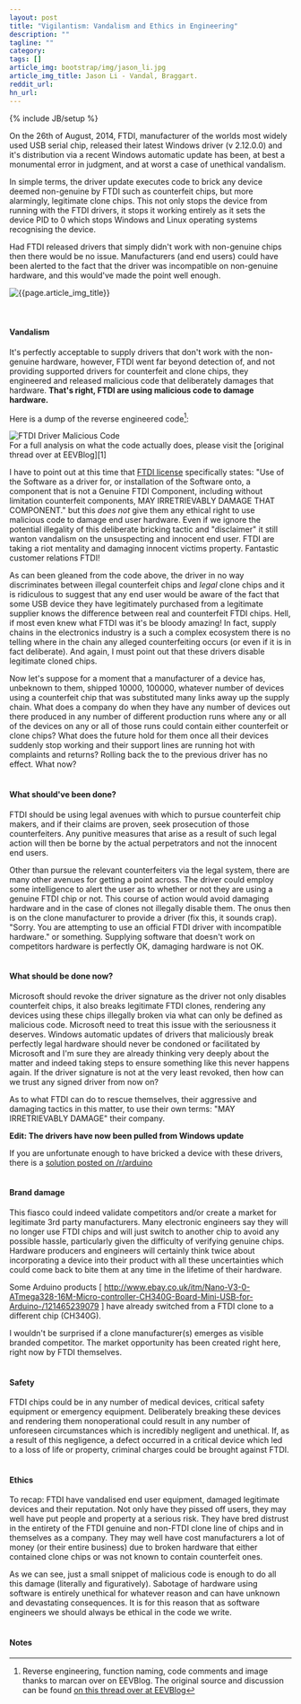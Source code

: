 ```yaml
---
layout: post
title: "Vigilantism: Vandalism and Ethics in Engineering"
description: ""
tagline: ""
category: 
tags: []
article_img: bootstrap/img/jason_li.jpg
article_img_title: Jason Li - Vandal, Braggart.
reddit_url:
hn_url:
---
```

{% include JB/setup %}
<div class="intro">
<div class="intro-txt">
<p>
On the 26th of August, 2014, FTDI, manufacturer of the worlds most widely used USB serial chip, released their latest Windows driver (v 2.12.0.0) and it's distribution via a recent Windows automatic update has been, at best a monumental error in judgment, and at worst a case of unethical vandalism. 
</p>
<p>
In simple terms, the driver update executes code to brick any device deemed non-genuine by FTDI such as counterfeit chips, but more alarmingly, legitimate clone chips. This not only stops the device from running with the FTDI drivers, it stops it working entirely as it sets the device PID to 0 which stops Windows and Linux operating systems recognising the device.
</p>
<p>
Had FTDI released drivers that simply didn't work with non-genuine chips then there would be no issue. Manufacturers (and end users) could have been alerted to the fact that the driver was incompatible on non-genuine hardware, and this would've made the point well enough.
</p>
</div>
<div class="intro-img-border">
<div class="intro-img-bevel">
<div class="intro-img">
<img class="article-image" title="{{page.article_img_title}}" src="{{ASSET_PATH}}/{{page.article_img}}"/>
</div>
</div>
</div>
</div>

<br/>
<br/>

#### Vandalism
It's perfectly acceptable to supply drivers that don't work with the non-genuine hardware, however, FTDI went far beyond detection of, and not providing supported drivers for counterfeit and clone chips, they engineered and released malicious code that deliberately damages that hardware. <b>That's right, FTDI are using malicious code to damage hardware.</b>

Here is a dump of the reverse engineered code[^1]:

<div class="plain-border">
<div class="plain-bevel">
<img class="article-image" title="FTDI Driver Malicious Code" src="{{ASSET_PATH}}/bootstrap/img/ftdi_evil.png"/>
</div>
</div>
For a full analysis on what the code actually does, please visit the [original thread over at EEVBlog][1]

I have to point out at this time that [FTDI license][3] specifically states: "Use of the Software as a driver for, or installation of the Software onto, a component that is not a Genuine FTDI Component, including without limitation counterfeit components, MAY IRRETRIEVABLY DAMAGE THAT COMPONENT." but this _does not_ give them any ethical right to use malicious code to damage end user hardware. Even if we ignore the potential illegality of this deliberate bricking tactic and "disclaimer" it still wanton vandalism on the unsuspecting and innocent end user. FTDI are taking a riot mentality and damaging innocent victims property. Fantastic customer relations FTDI!

As can been gleaned from the code above, the driver in no way discriminates between illegal counterfeit chips and _legal_ clone chips and it is ridiculous to suggest that any end user would be aware of the fact that some USB device they have legitimately purchased from a legitimate supplier knows the difference between real and counterfeit FTDI chips. Hell, if most even knew what FTDI was it's be bloody amazing! In fact, supply chains in the electronics industry is a such a complex ecosystem there is no telling where in the chain any alleged counterfeiting occurs (or even if it is in fact deliberate). And again, I must point out that these drivers disable legitimate cloned chips.

Now let's suppose for a moment that a manufacturer of a device has, unbeknown to them, shipped 10000, 100000, whatever number of devices using a counterfeit chip that was substituted many links away up the supply chain. What does a company do when they have any number of devices out there produced in any number of different production runs where any or all of the devices on any or all of those runs could contain either counterfeit or clone chips? What does the future hold for them once all their devices suddenly stop working and their support lines are running hot with complaints and returns? Rolling back the to the previous driver has no effect. What now? 
<br/>
<br/>

#### What should've been done?
FTDI should be using legal avenues with which to pursue counterfeit chip makers, and if their claims are proven, seek prosecution of those counterfeiters. Any punitive measures that arise as a result of such legal action will then be borne by the actual perpetrators and not the innocent end users. 

Other than pursue the relevant counterfeiters via the legal system, there are many other avenues for getting a point across.
The driver could employ some intelligence to alert the user as to whether or not they are using a genuine FTDI chip or not. This course of action would avoid damaging hardware and in the case of clones not illegally disable them. The onus then is on the clone manufacturer to provide a driver (fix this, it sounds crap). "Sorry. You are attempting to use an official FTDI driver with incompatible hardware." or something. Supplying software that doesn't work on competitors hardware is perfectly OK, damaging hardware is not OK.
<br/>
<br/>

#### What should be done now?
Microsoft should revoke the driver signature as the driver not only disables counterfeit chips, it also breaks legitimate FTDI clones, rendering any devices using these chips illegally broken via what can only be defined as malicious code. Microsoft need to treat this issue with the seriousness it deserves. Windows automatic updates of drivers that maliciously break perfectly legal hardware should never be condoned or facilitated by Microsoft and I'm sure they are already thinking very deeply about the matter and indeed taking steps to ensure something like this never happens again. If the driver signature is not at the very least revoked, then how can we trust any signed driver from now on?

As to what FTDI can do to rescue themselves, their aggressive and damaging tactics in this matter, to use their own terms: "MAY IRRETRIEVABLY DAMAGE" their company.

**Edit: The drivers have now been pulled from Windows update**

If you are unfortunate enough to have bricked a device with these drivers, there is a [solution posted on /r/arduino][2]
<br/>
<br/>

#### Brand damage
This fiasco could indeed validate competitors and/or create a market for legitimate 3rd party manufacturers. Many electronic engineers say they will no longer use FTDI chips and will just switch to another chip to avoid any possible hassle, particularly given the difficulty of verifying genuine chips. Hardware producers and engineers will certainly think twice about incorporating a device into their product with all these uncertainties which could come back to bite them at any time in the lifetime of their hardware.

Some Arduino products [ http://www.ebay.co.uk/itm/Nano-V3-0-ATmega328-16M-Micro-controller-CH340G-Board-Mini-USB-for-Arduino-/121465239079 ] have already switched from a FTDI clone to a different chip (CH340G).

I wouldn't be surprised if a clone manufacturer(s) emerges as visible branded competitor. The market opportunity has been created right here, right now by FTDI themselves.
<br/>
<br/>

#### Safety
FTDI chips could be in any number of medical devices, critical safety equipment or emergency equipment. Deliberately breaking these devices and rendering them nonoperational could result in any number of unforeseen circumstances which is incredibly negligent and unethical. If, as a result of this negligence, a defect occurred in a critical device which led to a loss of life or property, criminal charges could be brought against FTDI.
<br/>
<br/>


#### Ethics
To recap: FTDI have vandalised end user equipment, damaged legitimate devices and their reputation. Not only have they pissed off users, they may well have put people and property at a serious risk. They have bred distrust in the entirety of the FTDI genuine and non-FTDI clone line of chips and in themselves as a company. They may well have cost manufacturers a lot of money (or their entire business) due to broken hardware that either contained clone chips or was not known to contain counterfeit ones. 

As we can see, just a small snippet of malicious code is enough to do all this damage (literally and figuratively). Sabotage of hardware using software is entirely unethical for whatever reason and can have unknown and devastating consequences. It is for this reason that as software engineers we should always be ethical in the code we write.
<br/>
<br/>

#### Notes
[^1]: Reverse engineering, function naming, code comments and image thanks to marcan over on EEVBlog. The original source and discussion can be found [on this thread over at EEVBlog][1]

[1]:http://www.eevblog.com/forum/reviews/ftdi-driver-kills-fake-ftdi-ft232/msg535270/#msg535270
[2]:http://www.reddit.com/r/arduino/comments/2k0i7x/watch_that_windows_update_ftdi_drivers_are/clgviyl
[3]:http://www.ftdichip.com/Drivers/FTDriverLicenceTerms.htm
